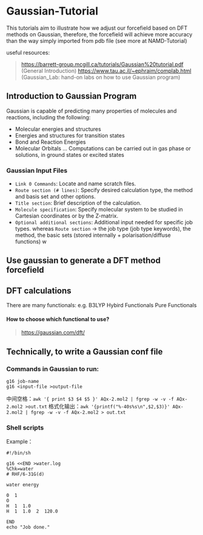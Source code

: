 # Gaussian-Tutorial
This tutorials aim to illustrate how we adjust our forcefield based on DFT methods on Gaussian, therefore, the forcefield will achieve more accuracy than the way simply imported from pdb file (see more at NAMD-Tutorial)

useful resources: 
> https://barrett-group.mcgill.ca/tutorials/Gaussian%20tutorial.pdf (General Introduction)
> https://www.tau.ac.il/~ephraim/complab.html (Gaussian_Lab: hand-on labs on how to use Gaussian program)
## Introduction to Gaussian Program
Gaussian is capable of predicting many properties of molecules and reactions, including the
following: 
- Molecular energies and structures 
- Energies and structures for transition states
- Bond and Reaction Energies
- Molecular Orbitals 
...
Computations can be carried out in gas phase or solutions, in ground states or excited states

### Gaussian Input Files 
- `Link 0 Commands`: Locate and name scratch files. 
- `Route section (# lines)`: Specify desired calculation type, the method
and basis set and other options.
- `Title section`: Brief description of the calculation.
- `Molecule specification`: Specify molecular system to be studied in
Cartesian coordinates or by the Z-matrix.
- `Optional additional sections`: Additional input needed for specific job
types. 
whereas `Route section` -> the job type (job type keywords), the method, the basic sets (stored internally + polarisation/diffuse functions)
w
## Use gaussian to generate a DFT method forcefield
## DFT calculations

There are many functionals: e.g. B3LYP
Hybird Functionals Pure Functionals 

#### How to choose which functional to use?
> https://gaussian.com/dft/


## Technically, to write a Gaussian conf file
### Commands in Gaussian to run: 
```
g16 job-name
g16 <input-file >output-file
```
中间空格：`awk '{ print $3 $4 $5 }' AQx-2.mol2 | fgrep -w -v -f AQx-2.mol2 >out.txt` 
格式化输出：`awk '{printf("%-40s%s\n",$2,$3)}' AQx-2.mol2 | fgrep -w -v -f AQx-2.mol2 > out.txt`

### Shell scripts

Example：
```
#!/bin/sh

g16 <<END >water.log
%Chk=water
# RHF/6-31G(d)
 
water energy
 
0  1
O
H  1  1.0
H  1  1.0  2  120.0
 
END
echo "Job done."
